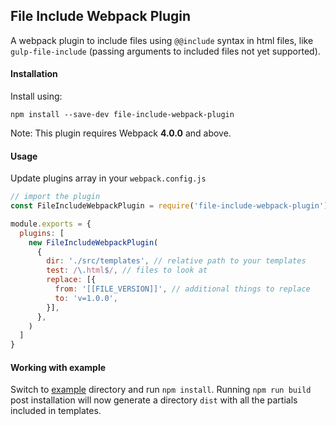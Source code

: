 ## File Include Webpack Plugin

A webpack plugin to include files using `@@include` syntax in html files, like `gulp-file-include` 
(passing arguments to included files not yet supported).

#### Installation
Install using:

```
npm install --save-dev file-include-webpack-plugin
```

Note: This plugin requires Webpack **4.0.0** and above. 

#### Usage

Update plugins array in your `webpack.config.js`

```javascript
// import the plugin
const FileIncludeWebpackPlugin = require('file-include-webpack-plugin')

module.exports = {
  plugins: [
    new FileIncludeWebpackPlugin(
      {
        dir: './src/templates', // relative path to your templates
        test: /\.html$/, // files to look at
        replace: [{
          from: '[[FILE_VERSION]]', // additional things to replace
          to: 'v=1.0.0',
        }],
      },
    )
  ]
}
```

#### Working with example
Switch to [example](example) directory and run `npm install`. Running `npm run build` post installation 
will now generate a directory `dist` with all the partials included in templates. 

